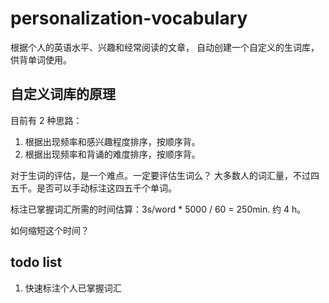 personalization-vocabulary
==========================

根据个人的英语水平、兴趣和经常阅读的文章， 自动创建一个自定义的生词库，供背单词使用。

自定义词库的原理
----------------

目前有 2 种思路：

1. 根据出现频率和感兴趣程度排序，按顺序背。
2. 根据出现频率和背诵的难度排序，按顺序背。

对于生词的评估，是一个难点。一定要评估生词么？
大多数人的词汇量，不过四五千。是否可以手动标注这四五千个单词。

标注已掌握词汇所需的时间估算：3s/word * 5000 / 60 = 250min. 约 4 h。

如何缩短这个时间？

todo list
---------

1. 快速标注个人已掌握词汇
